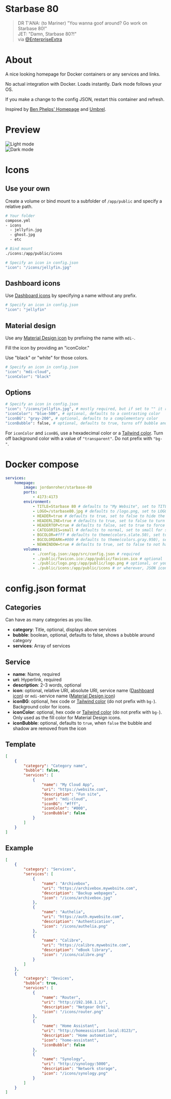 # Starbase 80

> DR T'ANA: (to Mariner) "You wanna goof around? Go work on Starbase 80!"<br />
> JET: "Damn, Starbase 80?!"<br />
> via [@EnterpriseExtra](https://twitter.com/EnterpriseExtra/status/1304161631451004928)

# About

A nice looking homepage for Docker containers or any services and links.

No actual integration with Docker. Loads instantly. Dark mode follows your OS.

If you make a change to the config JSON, restart this container and refresh.

Inspired by [Ben Phelps' Homepage](https://gethomepage.dev/) and [Umbrel](https://umbrel.com/).

# Preview

<img src="./preview.jpg" alt="Light mode" />

<br />

<img src="./preview-dark.jpg" alt="Dark mode" />

# Icons

## Use your own

Create a volume or bind mount to a subfolder of `/app/public` and specify a relative path.

```bash
# Your folder
compose.yml
- icons
  - jellyfin.jpg
  - ghost.jpg
  - etc

# Bind mount
./icons:/app/public/icons

# Specify an icon in config.json
"icon": "/icons/jellyfin.jpg"
```

## Dashboard icons

Use [Dashboard icons](https://github.com/walkxcode/dashboard-icons) by specifying a name without any prefix.

```bash
# Specify an icon in config.json
"icon": "jellyfin"
```

## Material design

Use any [Material Design icon](https://icon-sets.iconify.design/mdi/) by prefixing the name with `mdi-`.

Fill the icon by providing an "iconColor."

Use "black" or "white" for those colors.

```bash
# Specify an icon in config.json
"icon": "mdi-cloud",
"iconColor": "black"
```

## Options

```bash
# Specify an icon in config.json
"icon": "/icons/jellyfin.jpg", # mostly required, but if set to "" it removes the icon
"iconColor": "blue-500", # optional, defaults to a contrasting color
"iconBG": "gray-200", # optional, defaults to a complementary color
"iconBubble": false, # optional, defaults to true, turns off bubble and shadow when false
```

For `iconColor` and `iconBG`, use a hexadecimal color or a [Tailwind color](https://tailwindcss.com/docs/background-color). Turn off background color with a value of `"transparent"`. Do not prefix with `"bg-"`.

# Docker compose

```yaml
services:
    homepage:
        image: jordanroher/starbase-80
        ports:
            - 4173:4173
        environment:
            - TITLE=Starbase 80 # defaults to "My Website", set to TITLE= to hide the title
            - LOGO=/starbase80.jpg # defaults to /logo.png, set to LOGO= to hide the logo
            - HEADER=true # defaults to true, set to false to hide the title and logo
            - HEADERLINE=true # defaults to true, set to false to turn off the header border line
            - HEADERTOP=true # defaults to false, set to true to force the header to always stay on top
            - CATEGORIES=small # defaults to normal, set to small for smaller, uppercase category labels
            - BGCOLOR=#fff # defaults to theme(colors.slate.50), set to any hex color or Tailwind color using the theme syntax
            - BGCOLORDARK=#000 # defaults to theme(colors.gray.950), set to any hex color or Tailwind color using the theme syntax
            - NEWWINDOW=true # defaults to true, set to false to not have links open in a new window
        volumes:
            - ./config.json:/app/src/config.json # required
            - ./public/favicon.ico:/app/public/favicon.ico # optional
            - ./public/logo.png:/app/public/logo.png # optional, or you can reference something in /icons
            - ./public/icons:/app/public/icons # or wherever, JSON icon paths are relative to /app/public
```

# config.json format

## Categories

Can have as many categories as you like.

-   **category**: Title, optional, displays above services
-   **bubble**: boolean, optional, defaults to false, shows a bubble around category
-   **services**: Array of services

## Service

-   **name**: Name, required
-   **uri**: Hyperlink, required
-   **description**: 2-3 words, optional
-   **icon**: optional, relative URI, absolute URI, service name ([Dashboard icon](https://github.com/walkxcode/dashboard-icons)) or `mdi-`service name ([Material Design icon](https://icon-sets.iconify.design/mdi/))
-   **iconBG**: optional, hex code or [Tailwind color](https://tailwindcss.com/docs/background-color) (do not prefix with `bg-`). Background color for icons.
-   **iconColor**: optional, hex code or [Tailwind color](https://tailwindcss.com/docs/background-color) (do not prefix with `bg-`). Only used as the fill color for Material Design icons.
-   **iconBubble**: optional, defaults to `true`, when `false` the bubble and shadow are removed from the icon

## Template

```json
[
	{
		"category": "Category name",
		"bubble": false,
		"services": [
			{
				"name": "My Cloud App",
				"uri": "https://website.com",
				"description": "Fun site",
				"icon": "mdi-cloud",
				"iconBG": "#fff",
				"iconColor": "#000",
				"iconBubble": false
			}
		]
	}
]
```

## Example

```json
[
	{
		"category": "Services",
		"services": [
			{
				"name": "Archivebox",
				"uri": "https://archivebox.mywebsite.com",
				"description": "Backup webpages",
				"icon": "/icons/archivebox.jpg"
			},
			{
				"name": "Authelia",
				"uri": "https://auth.mywebsite.com",
				"description": "Authentication",
				"icon": "/icons/authelia.png"
			},
			{
				"name": "Calibre",
				"uri": "https://calibre.mywebsite.com",
				"description": "eBook library",
				"icon": "/icons/calibre.png"
			}
		]
	},
	{
		"category": "Devices",
		"bubble": true,
		"services": [
			{
				"name": "Router",
				"uri": "http://192.168.1.1/",
				"description": "Netgear Orbi",
				"icon": "/icons/router.png"
			},
			{
				"name": "Home Assistant",
				"uri": "http://homeassistant.local:8123/",
				"description": "Home automation",
				"icon": "home-assistant",
				"iconBubble": false
			},
			{
				"name": "Synology",
				"uri": "http://synology:5000",
				"description": "Network storage",
				"icon": "/icons/synology.png"
			}
		]
	}
]
```
